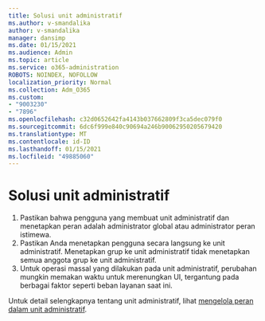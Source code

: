 ```yaml
---
title: Solusi unit administratif
ms.author: v-smandalika
author: v-smandalika
manager: dansimp
ms.date: 01/15/2021
ms.audience: Admin
ms.topic: article
ms.service: o365-administration
ROBOTS: NOINDEX, NOFOLLOW
localization_priority: Normal
ms.collection: Adm_O365
ms.custom:
- "9003230"
- "7896"
ms.openlocfilehash: c32d0652642fa4143b037662809f3ca5dec079f0
ms.sourcegitcommit: 6dc6f999e840c90694a246b90062950205679420
ms.translationtype: MT
ms.contentlocale: id-ID
ms.lasthandoff: 01/15/2021
ms.locfileid: "49885060"
---
```

# <a name="administrative-unit-solution"></a>Solusi unit administratif

1. Pastikan bahwa pengguna yang membuat unit administratif dan menetapkan peran adalah administrator global atau administrator peran istimewa.
2. Pastikan Anda menetapkan pengguna secara langsung ke unit administratif. Menetapkan grup ke unit administratif tidak menetapkan semua anggota grup ke unit administratif.
3. Untuk operasi massal yang dilakukan pada unit administratif, perubahan mungkin memakan waktu untuk merenungkan UI, tergantung pada berbagai faktor seperti beban layanan saat ini.

Untuk detail selengkapnya tentang unit administratif, lihat [mengelola peran dalam unit administratif](https://docs.microsoft.com/azure/active-directory/roles/administrative-units).
